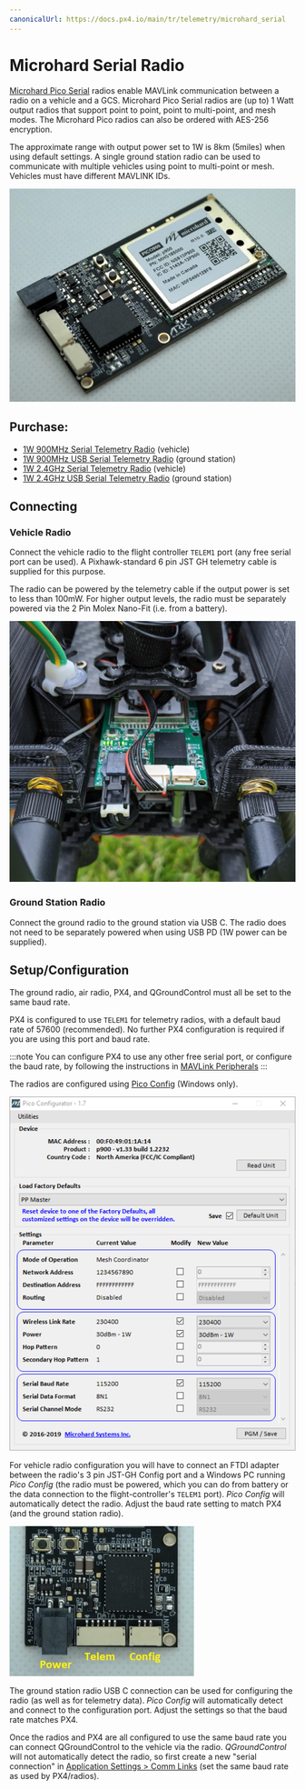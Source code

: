 ```yaml
---
canonicalUrl: https://docs.px4.io/main/tr/telemetry/microhard_serial
---
```


# Microhard Serial Radio

[Microhard Pico Serial](http://microhardcorp.com/P900.php) radios enable MAVLink communication between a radio on a vehicle and a GCS. Microhard Pico Serial radios are (up to) 1 Watt output radios that support point to point, point to multi-point, and mesh modes. The Microhard Pico radios can also be ordered with AES-256 encryption.

The approximate range with output power set to 1W is 8km (5miles) when using default settings. A single ground station radio can be used to communicate with multiple vehicles using point to multi-point or mesh. Vehicles must have different MAVLINK IDs.

![Microhard Radio](../../assets/hardware/telemetry/ark_microhard_serial.jpg)

## Purchase:

* [1W 900MHz Serial Telemetry Radio](https://arkelectron.com/product/1w-900mhz-serial-telemetry-air-radio/) (vehicle)
* [1W 900MHz USB Serial Telemetry Radio](https://arkelectron.com/product/1w-900mhz-serial-telemetry-ground-radio/) (ground station)
* [1W 2.4GHz Serial Telemetry Radio](https://arkelectron.com/product/1w-2400mhz-serial-telemetry-radio/) (vehicle)
* [1W 2.4GHz USB Serial Telemetry Radio](https://arkelectron.com/product/1w-2400mhz-usb-serial-telemetry-radio/) (ground station)

## Connecting

### Vehicle Radio
Connect the vehicle radio to the flight controller `TELEM1` port (any free serial port can be used). A Pixhawk-standard 6 pin JST GH telemetry cable is supplied for this purpose.

The radio can be powered by the telemetry cable if the output power is set to less than 100mW. For higher output levels, the radio must be separately powered via the 2 Pin Molex Nano-Fit (i.e. from a battery).

![Microhard Radio on Vehicle](../../assets/hardware/telemetry/microhard_serial_on_vehicle.jpg)

### Ground Station Radio

Connect the ground radio to the ground station via USB C. The radio does not need to be separately powered when using USB PD (1W power can be supplied).


## Setup/Configuration

The ground radio, air radio, PX4, and QGroundControl must all be set to the same baud rate.

PX4 is configured to use `TELEM1` for telemetry radios, with a default baud rate of 57600 (recommended). No further PX4 configuration is required if you are using this port and baud rate.

:::note
You can configure PX4 to use any other free serial port, or configure the baud rate, by following the instructions in [MAVLink Peripherals](../peripherals/mavlink_peripherals.md)
:::

The radios are configured using [Pico Config](https://arkelectron.com/wp-content/uploads/2021/04/PicoConfig-1.7.zip) (Windows only).

![Pico Config](../../assets/hardware/telemetry/pico_configurator.png)

For vehicle radio configuration you will have to connect an FTDI adapter between the radio's 3 pin JST-GH Config port and a Windows PC running *Pico Config* (the radio must be powered, which you can do from battery or the data connection to the flight-controller's `TELEM1` port). *Pico Config* will automatically detect the radio. Adjust the baud rate setting to match PX4 (and the ground station radio).

![Ark Microhard Serial - Ports](../../assets/hardware/telemetry/ark_microhard_serial_ports.jpg)

The ground station radio USB C connection can be used for configuring the radio (as well as for telemetry data). *Pico Config* will automatically detect and connect to the configuration port. Adjust the settings so that the baud rate matches PX4.

Once the radios and PX4 are all configured to use the same baud rate you can connect QGroundControl to the vehicle via the radio. *QGroundControl* will not automatically detect the radio, so first create a new "serial connection" in [Application Settings > Comm Links](https://docs.qgroundcontrol.com/master/en/SettingsView/SettingsView.html) (set the same baud rate as used by PX4/radios).
